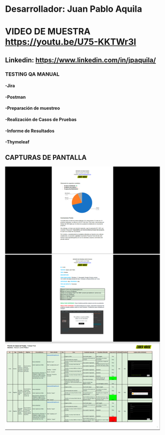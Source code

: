 # Desarrollador: Juan Pablo Aquila

# VIDEO DE MUESTRA https://youtu.be/U75-KKTWr3I

## Linkedin: https://www.linkedin.com/in/jpaquila/

### **TESTING QA MANUAL**
#### -Jira
#### -Postman
#### -Preparación de muestreo
#### -Realización de Casos de Pruebas
#### -Informe de Resultados
#### -Thymeleaf

## CAPTURAS DE PANTALLA

![image](https://github.com/jpaquila/Testing-QA-Final-Project/blob/master/Aquila%20Juan%20Pablo%20-%20Proyecto%20Final%20Testing%20QA/TesterQA%20(1).png)
![image](https://github.com/jpaquila/Testing-QA-Final-Project/blob/master/Aquila%20Juan%20Pablo%20-%20Proyecto%20Final%20Testing%20QA/TesterQA%20(2).png)
![image](https://github.com/jpaquila/Testing-QA-Final-Project/blob/master/Aquila%20Juan%20Pablo%20-%20Proyecto%20Final%20Testing%20QA/TesterQA%20(3).png)






